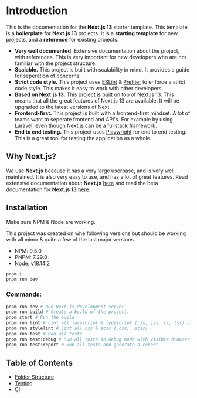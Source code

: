 # **Introduction**

This is the documentation for the **Next.js 13** starter template. This template is a **boilerplate** for **Next.js 13** projects. It is a **starting template** for new projects, and a **reference** for existing projects.

-   **Very well documented.** Extensive documentation about the project, with references. This is very important for new developers who are not familiar with the project structure.
-   **Scalable.** This project is built with scalability in mind. It provides a guide for seperation of concerns.
-   **Strict code style.** This project uses [ESLint](https://eslint.org/) & [Prettier](https://prettier.io/) to enforce a strict code style. This makes it easy to work with other developers.
-   **Based on Next.js 13.** This project is built on top of Next.js 13. This means that all the great features of Next.js 13 are available. It will be upgraded to the latest versions of Next.
-   **Frontend-first.** This project is built with a frontend-first mindset. A lot of teams want to seperate frontend and API's. For example by using [Laravel](https://laravel.com/), even though Next.js can be a [fullstack framework](https://www.youtube.com/watch?v=W4UhNo3HAMw).
-   **End to end testing.** This project uses [Playwright](https://playwright.dev/) for end to end testing. This is a great tool for testing the application as a whole.

## **Why Next.js?**

We use **Next.js** because it has a very large userbase, and is very well maintained. It is also very easy to use, and has a lot of great features. Read extensive documentation about **Next.js** [here](https://nextjs.org/docs) and read the beta documentation for **Next.js 13** [here](https://beta.nextjs.org/docs).

## **Installation**

Make sure NPM & Node are working.

This project was created on whe following versions but should be working with all minor & quite a few of the last major versions.

-   NPM: 9.5.0
-   PNPM: 7.29.0
-   Node: v18.14.2

```bash
pnpm i
pnpm run dev
```

### Commands:

```bash
pnpm run dev # Run Next.js development server
pnpm run build # Create a build of the project.
pnpm start # Run the build
pnpm run lint # Lint all javascript & typescript (.js, jsx, ts, tsx) using next lint with eslint & prettier
pnpm run stylelint # Lint all css & scss (.css, .scss)
pnpm run test # Run all tests
pnpm run test:debug # Run all tests in debug mode with visible browser
pnpm run test:report # Run all tests and generate a report
```

## **Table of Contents**

-   [Folder Structure](./02-FOLDER-STRUCTURE.md)
-   [Testing](./03-TESTING.md)
-   [CI](./04-CI.md)
